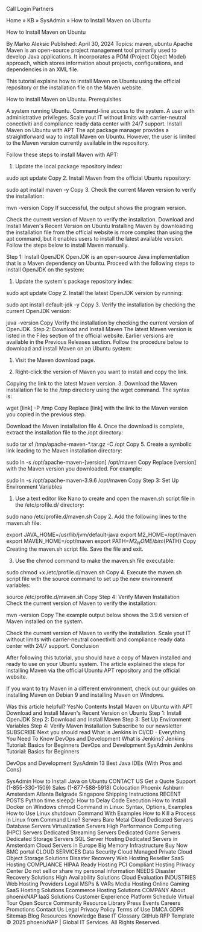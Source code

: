 Call
Login
Partners















































































Home » KB » SysAdmin » How to Install Maven on Ubuntu

How to Install Maven on Ubuntu

By
Marko Aleksic
Published:
April 30, 2024
Topics:
maven, ubuntu
Apache Maven is an open-source project management tool primarily used to develop Java applications. It incorporates a POM (Project Object Model) approach, which stores information about projects, configurations, and dependencies in an XML file.

This tutorial explains how to install Maven on Ubuntu using the official repository or the installation file on the Maven website.

How to install Maven on Ubuntu.
Prerequisites

A system running Ubuntu.
Command-line access to the system.
A user with administrative privileges.
Scale yout IT without limits with carrier-neutral conectiviti and compliance ready data center with 24/7 support.
Install Maven on Ubuntu with APT
The apt package manager provides a straightforward way to install Maven on Ubuntu. However, the user is limited to the Maven version currently available in the repository.

Follow these steps to install Maven with APT:

1. Update the local package repository index:

sudo apt update
Copy
2. Install Maven from the official Ubuntu repository:

sudo apt install maven -y
Copy
3. Check the current Maven version to verify the installation:

mvn -version
Copy
If successful, the output shows the program version.

Check the current version of Maven to verify the installation.
Download and Install Maven's Recent Version on Ubuntu
Installing Maven by downloading the installation file from the official website is more complex than using the apt command, but it enables users to install the latest available version. Follow the steps below to install Maven manually.

Step 1: Install OpenJDK
OpenJDK is an open-source Java implementation that is a Maven dependency on Ubuntu. Proceed with the following steps to install OpenJDK on the system:

1. Update the system's package repository index:

sudo apt update
Copy
2. Install the latest OpenJDK version by running:

sudo apt install default-jdk -y
Copy
3. Verify the installation by checking the current OpenJDK version:

java -version
Copy
Verify the installation by checking the current version of OpenJDK.
Step 2: Download and Install Maven
The latest Maven version is listed in the Files section of the official website. Earlier versions are available in the Previous Releases section. Follow the procedure below to download and install Maven on an Ubuntu system:

1. Visit the Maven download page.

2. Right-click the version of Maven you want to install and copy the link.

Copying the link to the latest Maven version.
3. Download the Maven installation file to the /tmp directory using the wget command. The syntax is:

wget [link] -P /tmp
Copy
Replace [link] with the link to the Maven version you copied in the previous step.

Download the Maven installation file
4. Once the download is complete, extract the installation file to the /opt directory:

sudo tar xf /tmp/apache-maven-*.tar.gz -C /opt
Copy
5. Create a symbolic link leading to the Maven installation directory:

sudo ln -s /opt/apache-maven-[version] /opt/maven
Copy
Replace [version] with the Maven version you downloaded. For example:

sudo ln -s /opt/apache-maven-3.9.6 /opt/maven
Copy
Step 3: Set Up Environment Variables
1. Use a text editor like Nano to create and open the maven.sh script file in the /etc/profile.d/ directory:

sudo nano /etc/profile.d/maven.sh
Copy
2. Add the following lines to the maven.sh file:

export JAVA_HOME=/usr/lib/jvm/default-java
export M2_HOME=/opt/maven
export MAVEN_HOME=/opt/maven
export PATH=${M2_HOME}/bin:${PATH}
Copy
Creating the maven.sh script file.
Save the file and exit.

3. Use the chmod command to make the maven.sh file executable:

sudo chmod +x /etc/profile.d/maven.sh
Copy
4. Execute the maven.sh script file with the source command to set up the new environment variables:

source /etc/profile.d/maven.sh
Copy
Step 4: Verify Maven Installation
Check the current version of Maven to verify the installation:

mvn -version
Copy
The example output below shows the 3.9.6 version of Maven installed on the system.

Check the current version of Maven to verify the installation.
Scale yout IT without limits with carrier-neutral conectiviti and compliance ready data center with 24/7 support.
Conclusion

After following this tutorial, you should have a copy of Maven installed and ready to use on your Ubuntu system. The article explained the steps for installing Maven via the official Ubuntu APT repository and the official website.

If you want to try Maven in a different environment, check out our guides on installing Maven on Debian 9 and installing Maven on Windows.

Was this article helpful?
YesNo
Contents
Install Maven on Ubuntu with APT
Download and Install Maven's Recent Version on Ubuntu
Step 1: Install OpenJDK
Step 2: Download and Install Maven
Step 3: Set Up Environment Variables
Step 4: Verify Maven Installation
Subscribe to our newsletter
SUBSCRIBE
Next you should read
What is Jenkins in CI/CD - Everything You Need To Know
DevOps and Development
What is Jenkins?
Jenkins Tutorial: Basics for Beginners
DevOps and Development SysAdmin
Jenkins Tutorial: Basics for Beginners

DevOps and Development SysAdmin
13 Best Java IDEs {With Pros and Cons}

SysAdmin
How to Install Java on Ubuntu
CONTACT US
Get a Quote
Support (1-855-330-1509)
Sales (1-877-588-5918)
Colocation
Phoenix
Ashburn
Amsterdam
Atlanta
Belgrade
Singapore
Shipping Instructions
RECENT POSTS
Python time.sleep(): How to Delay Code Execution
How to Install Docker on Windows
chmod Command in Linux: Syntax, Options, Examples
How to Use Linux shutdown Command With Examples
How to Kill a Process in Linux from Command Line?
Servers
Bare Metal Cloud
Dedicated Servers
Database Servers
Virtualization Servers
High Performance Computing (HPC) Servers
Dedicated Streaming Servers
Dedicated Game Servers
Dedicated Storage Servers
SQL Server Hosting
Dedicated Servers in Amsterdam
Cloud Servers in Europe
Big Memory Infrastructure
Buy Now
BMC portal
CLOUD SERVICES
Data Security Cloud
Managed Private Cloud
Object Storage
Solutions
Disaster Recovery
Web Hosting Reseller
SaaS Hosting
COMPLIANCE
HIPAA Ready Hosting
PCI Compliant Hosting
Privacy Center
Do not sell or share my personal information
NEEDS
Disaster Recovery Solutions
High Availability Solutions
Cloud Evaluation
INDUSTRIES
Web Hosting Providers
Legal
MSPs & VARs
Media Hosting
Online Gaming
SaaS Hosting Solutions
Ecommerce Hosting Solutions
COMPANY
About phoenixNAP
IaaS Solutions
Customer Experience
Platform
Schedule Virtual Tour
Open Source Community
Resource Library
Press
Events
Careers
Promotions
Contact Us
Legal
Privacy Policy
Terms of Use
DMCA
GDPR
Sitemap
Blog
Resources
Knowledge Base
IT Glossary
GitHub
RFP Template
© 2025 phoenixNAP | Global IT Services. All Rights Reserved.
